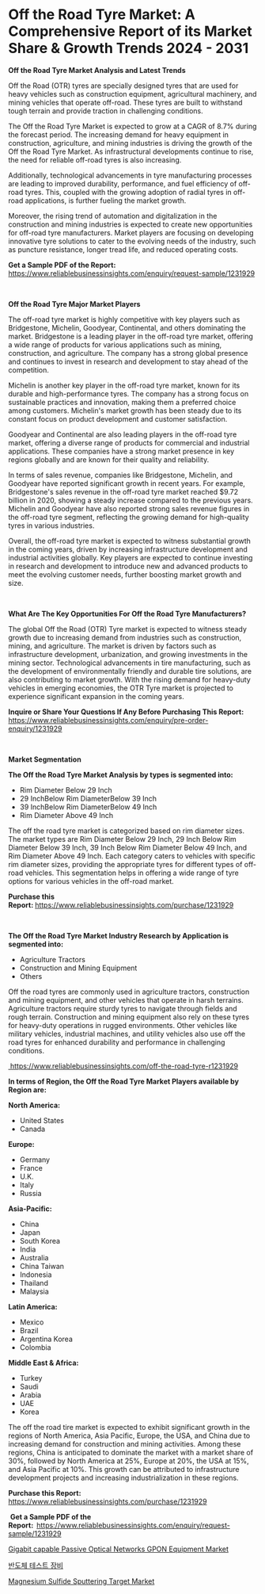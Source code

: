 <p><h1>Off the Road Tyre Market: A Comprehensive Report of its Market Share & Growth Trends 2024 - 2031</h1></p><p><strong>Off the Road Tyre Market Analysis and Latest Trends</strong></p>
<p><p>Off the Road (OTR) tyres are specially designed tyres that are used for heavy vehicles such as construction equipment, agricultural machinery, and mining vehicles that operate off-road. These tyres are built to withstand tough terrain and provide traction in challenging conditions.</p><p>The Off the Road Tyre Market is expected to grow at a CAGR of 8.7% during the forecast period. The increasing demand for heavy equipment in construction, agriculture, and mining industries is driving the growth of the Off the Road Tyre Market. As infrastructural developments continue to rise, the need for reliable off-road tyres is also increasing.</p><p>Additionally, technological advancements in tyre manufacturing processes are leading to improved durability, performance, and fuel efficiency of off-road tyres. This, coupled with the growing adoption of radial tyres in off-road applications, is further fueling the market growth.</p><p>Moreover, the rising trend of automation and digitalization in the construction and mining industries is expected to create new opportunities for off-road tyre manufacturers. Market players are focusing on developing innovative tyre solutions to cater to the evolving needs of the industry, such as puncture resistance, longer tread life, and reduced operating costs.</p></p>
<p><strong>Get a Sample PDF of the Report:&nbsp;</strong> <a href="https://www.reliablebusinessinsights.com/enquiry/request-sample/1231929">https://www.reliablebusinessinsights.com/enquiry/request-sample/1231929</a></p>
<p>&nbsp;</p>
<p><strong>Off the Road Tyre Major Market Players</strong></p>
<p><p>The off-road tyre market is highly competitive with key players such as Bridgestone, Michelin, Goodyear, Continental, and others dominating the market. Bridgestone is a leading player in the off-road tyre market, offering a wide range of products for various applications such as mining, construction, and agriculture. The company has a strong global presence and continues to invest in research and development to stay ahead of the competition.</p><p>Michelin is another key player in the off-road tyre market, known for its durable and high-performance tyres. The company has a strong focus on sustainable practices and innovation, making them a preferred choice among customers. Michelin's market growth has been steady due to its constant focus on product development and customer satisfaction.</p><p>Goodyear and Continental are also leading players in the off-road tyre market, offering a diverse range of products for commercial and industrial applications. These companies have a strong market presence in key regions globally and are known for their quality and reliability.</p><p>In terms of sales revenue, companies like Bridgestone, Michelin, and Goodyear have reported significant growth in recent years. For example, Bridgestone's sales revenue in the off-road tyre market reached $9.72 billion in 2020, showing a steady increase compared to the previous years. Michelin and Goodyear have also reported strong sales revenue figures in the off-road tyre segment, reflecting the growing demand for high-quality tyres in various industries.</p><p>Overall, the off-road tyre market is expected to witness substantial growth in the coming years, driven by increasing infrastructure development and industrial activities globally. Key players are expected to continue investing in research and development to introduce new and advanced products to meet the evolving customer needs, further boosting market growth and size.</p></p>
<p>&nbsp;</p>
<p><strong>What Are The Key Opportunities For Off the Road Tyre Manufacturers?</strong></p>
<p><p>The global Off the Road (OTR) Tyre market is expected to witness steady growth due to increasing demand from industries such as construction, mining, and agriculture. The market is driven by factors such as infrastructure development, urbanization, and growing investments in the mining sector. Technological advancements in tire manufacturing, such as the development of environmentally friendly and durable tire solutions, are also contributing to market growth. With the rising demand for heavy-duty vehicles in emerging economies, the OTR Tyre market is projected to experience significant expansion in the coming years.</p></p>
<p><strong>Inquire or Share Your Questions If Any Before Purchasing This Report:</strong> <a href="https://www.reliablebusinessinsights.com/enquiry/pre-order-enquiry/1231929">https://www.reliablebusinessinsights.com/enquiry/pre-order-enquiry/1231929</a></p>
<p>&nbsp;</p>
<p><strong>Market Segmentation</strong></p>
<p><strong>The Off the Road Tyre Market Analysis by types is segmented into:</strong></p>
<p><ul><li>Rim Diameter Below 29 Inch</li><li>29 InchBelow Rim DiameterBelow 39 Inch</li><li>39 InchBelow Rim DiameterBelow 49 Inch</li><li>Rim Diameter Above 49 Inch</li></ul></p>
<p><p>The off the road tyre market is categorized based on rim diameter sizes. The market types are Rim Diameter Below 29 Inch, 29 Inch Below Rim Diameter Below 39 Inch, 39 Inch Below Rim Diameter Below 49 Inch, and Rim Diameter Above 49 Inch. Each category caters to vehicles with specific rim diameter sizes, providing the appropriate tyres for different types of off-road vehicles. This segmentation helps in offering a wide range of tyre options for various vehicles in the off-road market.</p></p>
<p><strong>Purchase this Report:&nbsp;</strong><a href="https://www.reliablebusinessinsights.com/purchase/1231929">https://www.reliablebusinessinsights.com/purchase/1231929</a></p>
<p>&nbsp;</p>
<p><strong>The Off the Road Tyre Market Industry Research by Application is segmented into:</strong></p>
<p><ul><li>Agriculture Tractors</li><li>Construction and Mining Equipment</li><li>Others</li></ul></p>
<p><p>Off the road tyres are commonly used in agriculture tractors, construction and mining equipment, and other vehicles that operate in harsh terrains. Agriculture tractors require sturdy tyres to navigate through fields and rough terrain. Construction and mining equipment also rely on these tyres for heavy-duty operations in rugged environments. Other vehicles like military vehicles, industrial machines, and utility vehicles also use off the road tyres for enhanced durability and performance in challenging conditions.</p></p>
<p><a href="https://www.reliablebusinessinsights.com/off-the-road-tyre-r1231929">&nbsp;https://www.reliablebusinessinsights.com/off-the-road-tyre-r1231929</a></p>
<p><strong>In terms of Region, the Off the Road Tyre Market Players available by Region are:</strong></p>
<p>
    <p> <strong> North America: </strong>
        <ul>
            <li>United States</li>
            <li>Canada</li>
        </ul>
        </p> 
    <p> <strong> Europe: </strong>
        <ul>
            <li>Germany</li>
            <li>France</li>
            <li>U.K.</li>
            <li>Italy</li>
            <li>Russia</li>
        </ul>
        </p> 
    <p> <strong> Asia-Pacific: </strong>
        <ul>
            <li>China</li>
            <li>Japan</li>
            <li>South Korea</li>
            <li>India</li>
            <li>Australia</li>
            <li>China Taiwan</li>
            <li>Indonesia</li>
            <li>Thailand</li>
            <li>Malaysia</li>
        </ul>
        </p> 
    <p> <strong> Latin America: </strong>
        <ul>
            <li>Mexico</li>
            <li>Brazil</li>
            <li>Argentina Korea</li>
            <li>Colombia</li>
        </ul>
        </p> 
    <p> <strong> Middle East & Africa: </strong>
        <ul>
            <li>Turkey</li>
            <li>Saudi</li>
            <li>Arabia</li>
            <li>UAE</li>
            <li>Korea</li>
        </ul>
    </p>
    </p>
<p><p>The off the road tire market is expected to exhibit significant growth in the regions of North America, Asia Pacific, Europe, the USA, and China due to increasing demand for construction and mining activities. Among these regions, China is anticipated to dominate the market with a market share of 30%, followed by North America at 25%, Europe at 20%, the USA at 15%, and Asia Pacific at 10%. This growth can be attributed to infrastructure development projects and increasing industrialization in these regions.</p></p>
<p><strong>Purchase this Report: </strong><a href="https://www.reliablebusinessinsights.com/purchase/1231929">https://www.reliablebusinessinsights.com/purchase/1231929</a></p>
<p>&nbsp;<strong>Get a Sample PDF of the Report:&nbsp;&nbsp;</strong><a href="https://www.reliablebusinessinsights.com/enquiry/request-sample/1231929">https://www.reliablebusinessinsights.com/enquiry/request-sample/1231929</a></p>
<p><strong></strong></p>
<p><p><a href="https://medium.com/@cpierre31945/gigabit-capable-passive-optical-networks-gpon-equipment-market-size-share-analysis-growth-3b0d19cbe76e">Gigabit capable Passive Optical Networks GPON Equipment Market</a></p><p><a href="https://github.com/vdhdwjyp90142/Market-Research-Report-List-3/blob/main/51888563960.md">반도체 테스트 장비</a></p><p><a href="https://issuu.com/reportprime-2/docs/magnesium-sulfide-sputtering-target-market-size-20">Magnesium Sulfide Sputtering Target Market</a></p></p>